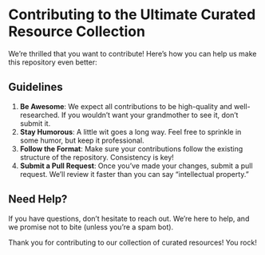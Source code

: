 # Contributing to the Ultimate Curated Resource Collection

We’re thrilled that you want to contribute! Here’s how you can help us make this repository even better:

## Guidelines
1. **Be Awesome**: We expect all contributions to be high-quality and well-researched. If you wouldn’t want your grandmother to see it, don’t submit it.
2. **Stay Humorous**: A little wit goes a long way. Feel free to sprinkle in some humor, but keep it professional.
3. **Follow the Format**: Make sure your contributions follow the existing structure of the repository. Consistency is key!
4. **Submit a Pull Request**: Once you’ve made your changes, submit a pull request. We’ll review it faster than you can say “intellectual property.”

## Need Help?
If you have questions, don’t hesitate to reach out. We’re here to help, and we promise not to bite (unless you’re a spam bot).

Thank you for contributing to our collection of curated resources! You rock!